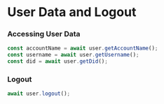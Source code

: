 # User Data and Logout

### Accessing User Data

```typescript
const accountName = await user.getAccountName();
const username = await user.getUsername();
const did = await user.getDid();
```

### Logout

```typescript
await user.logout();
```
